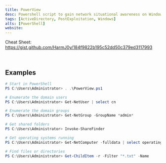 ```yaml
---
title: PowerView
desc: Powershell script to gain network situational awareness on Windows domain.
tags: [ActiveDirectory, PostExploitation, Windows]
alts: [PowerShell]
website:
---
```


Cheat Sheet:
<a href="https://gist.github.com/HarmJ0y/184f9822b195c52dd50c379ed3117993" target="_blank" rel="noopener noreferrer">
    https://gist.github.com/HarmJ0y/184f9822b195c52dd50c379ed3117993
</a>

<br />

## Examples

```powershell
# Start in PowerShell
PS C:\Users\Administrator> . .\PowerView.ps1

# Enumerate the domain users
PS C:\Users\Administrator> Get-NetUser | select cn

# Enumerate the domain groups
PS C:\Users\Administrator> Get-NetGroup -GroupName *admin*

# Get shared folders
PS C:\Users\Administrator> Invoke-ShareFinder

# Get operating systems running
PS C:\Users\Administrator> Get-NetComputer -fulldata | select operatingsystem

# Find files or directories
PS C:\Users\Administrator> Get-ChildItem -r -Filter "*.txt" -Name
```